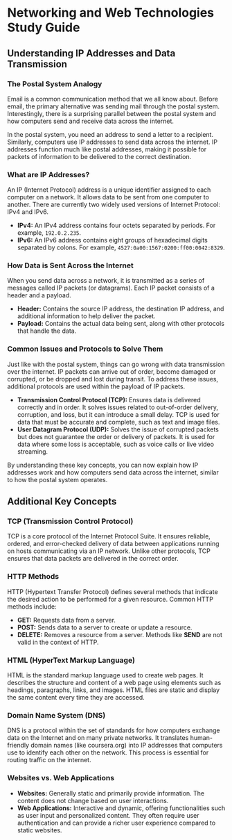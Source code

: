 # Networking and Web Technologies Study Guide

## Understanding IP Addresses and Data Transmission

### The Postal System Analogy
Email is a common communication method that we all know about. Before email, the primary alternative was sending mail through the postal system. Interestingly, there is a surprising parallel between the postal system and how computers send and receive data across the internet.

In the postal system, you need an address to send a letter to a recipient. Similarly, computers use IP addresses to send data across the internet. IP addresses function much like postal addresses, making it possible for packets of information to be delivered to the correct destination.

### What are IP Addresses?
An IP (Internet Protocol) address is a unique identifier assigned to each computer on a network. It allows data to be sent from one computer to another. There are currently two widely used versions of Internet Protocol: IPv4 and IPv6.

- **IPv4:** An IPv4 address contains four octets separated by periods. For example, `192.0.2.235`.
- **IPv6:** An IPv6 address contains eight groups of hexadecimal digits separated by colons. For example, `4527:0a00:1567:0200:ff00:0042:8329`.

### How Data is Sent Across the Internet
When you send data across a network, it is transmitted as a series of messages called IP packets (or datagrams). Each IP packet consists of a header and a payload.

- **Header:** Contains the source IP address, the destination IP address, and additional information to help deliver the packet.
- **Payload:** Contains the actual data being sent, along with other protocols that handle the data.

### Common Issues and Protocols to Solve Them
Just like with the postal system, things can go wrong with data transmission over the internet. IP packets can arrive out of order, become damaged or corrupted, or be dropped and lost during transit. To address these issues, additional protocols are used within the payload of IP packets.

- **Transmission Control Protocol (TCP):** Ensures data is delivered correctly and in order. It solves issues related to out-of-order delivery, corruption, and loss, but it can introduce a small delay. TCP is used for data that must be accurate and complete, such as text and image files.
- **User Datagram Protocol (UDP):** Solves the issue of corrupted packets but does not guarantee the order or delivery of packets. It is used for data where some loss is acceptable, such as voice calls or live video streaming.

By understanding these key concepts, you can now explain how IP addresses work and how computers send data across the internet, similar to how the postal system operates.

## Additional Key Concepts

### TCP (Transmission Control Protocol)
TCP is a core protocol of the Internet Protocol Suite. It ensures reliable, ordered, and error-checked delivery of data between applications running on hosts communicating via an IP network. Unlike other protocols, TCP ensures that data packets are delivered in the correct order.

### HTTP Methods
HTTP (Hypertext Transfer Protocol) defines several methods that indicate the desired action to be performed for a given resource. Common HTTP methods include:
- **GET:** Requests data from a server.
- **POST:** Sends data to a server to create or update a resource.
- **DELETE:** Removes a resource from a server.
Methods like **SEND** are not valid in the context of HTTP.

### HTML (HyperText Markup Language)
HTML is the standard markup language used to create web pages. It describes the structure and content of a web page using elements such as headings, paragraphs, links, and images. HTML files are static and display the same content every time they are accessed.

### Domain Name System (DNS)
DNS is a protocol within the set of standards for how computers exchange data on the Internet and on many private networks. It translates human-friendly domain names (like coursera.org) into IP addresses that computers use to identify each other on the network. This process is essential for routing traffic on the internet.

### Websites vs. Web Applications
- **Websites:** Generally static and primarily provide information. The content does not change based on user interactions.
- **Web Applications:** Interactive and dynamic, offering functionalities such as user input and personalized content. They often require user authentication and can provide a richer user experience compared to static websites.


